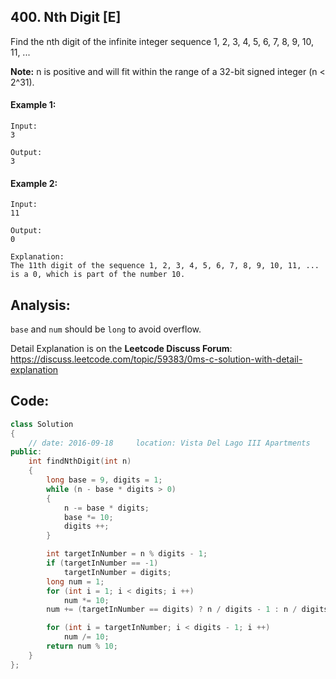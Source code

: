 ## 400. Nth Digit [E]
Find the nth digit of the infinite integer sequence 1, 2, 3, 4, 5, 6, 7, 8, 9, 10, 11, ...

**Note:** n is positive and will fit within the range of a 32-bit signed integer (n < 2^31).

#### Example 1:
```
Input:
3

Output:
3
```

#### Example 2:
```
Input:
11

Output:
0

Explanation:
The 11th digit of the sequence 1, 2, 3, 4, 5, 6, 7, 8, 9, 10, 11, ... is a 0, which is part of the number 10.
```

## Analysis:
`base` and `num` should be `long` to avoid overflow.

Detail Explanation is on the **Leetcode Discuss Forum**:   
https://discuss.leetcode.com/topic/59383/0ms-c-solution-with-detail-explanation

## Code:
```c++
class Solution 
{
    // date: 2016-09-18     location: Vista Del Lago III Apartments
public:
    int findNthDigit(int n) 
    {
        long base = 9, digits = 1;
        while (n - base * digits > 0)
        {
            n -= base * digits;
            base *= 10;
            digits ++;
        }

        int targetInNumber = n % digits - 1;
        if (targetInNumber == -1)
            targetInNumber = digits;
        long num = 1;
        for (int i = 1; i < digits; i ++)
            num *= 10;
        num += (targetInNumber == digits) ? n / digits - 1 : n / digits;;

        for (int i = targetInNumber; i < digits - 1; i ++)
            num /= 10;
        return num % 10;
    }
};
```
